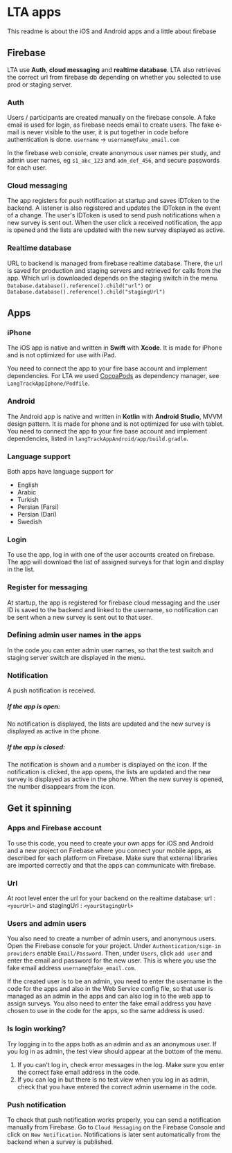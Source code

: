 # LTA apps 
This readme is about the iOS and Android apps and a little about firebase
## Firebase
LTA use **Auth**, **cloud messaging** and **realtime database**. LTA also retrieves the correct url from firebase db depending on whether you selected to use prod or staging server.
### Auth
Users / participants are created manually on the firebase console. A fake email is used for login, as firebase needs email to create users. The fake e-mail is never visible to the user, it is put together in code before authentication is done.
`username` -> `username@fake_email.com`

In the firebase web console, create anonymous user names per study, and admin user names, eg  `s1_abc_123`  and  `adm_def_456`, and secure passwords for each user.
### Cloud messaging
The app registers for push notification at startup and saves IDToken to the backend. A listener is also registered and updates the IDToken in the event of a change. The user's IDToken is used to send push notifications when a new survey is sent out. 
When the user click a received notification, the app is opened and the lists are updated with the new survey displayed as active.
### Realtime database
URL to backend is managed from firebase realtime database. There, the url is saved for production and staging servers and retrieved for calls from the app.
Which url is downloaded depends on the staging switch in the menu.
`Database.database().reference().child("url")`
or
`Database.database().reference().child("stagingUrl")`
## Apps

### iPhone

The iOS app is native and written in **Swift** with **Xcode**. It is made for iPhone and is not optimized for use with iPad.

You need to connect the app to your fire base account and implement dependencies.
For LTA we used [CocoaPods](https://cocoapods.org/) as dependency manager, see `LangTrackAppIphone/Podfile`.

### Android

The Android app is native and written in **Kotlin** with **Android Studio**, MVVM design pattern. It is made for phone and is not optimized for use with tablet.
You need to connect the app to your fire base account and implement dependencies, listed in `langTrackAppAndroid/app/build.gradle`.

### Language support
Both apps have language support for
 - English
 - Arabic
 - Turkish
 - Persian (Farsi)
 - Persian (Dari)
 - Swedish

### Login
To use the app, log in with one of the user accounts created on firebase. The app will download the list of assigned surveys for that login and display in the list.
### Register for messaging
At startup, the app is registered for firebase cloud messaging and the user ID is saved to the backend and linked to the username, so notification can be sent when a new survey is sent out to that user.
### Defining admin user names in the apps
In the code you can enter admin user names, so that the test switch and staging server switch are displayed in the menu.
### Notification
A push notification is received.
##### If the app is open:
No notification is displayed, the lists are updated and the new survey is displayed as active in the phone.
##### If the app is closed:
The notification is shown and a number is displayed on the icon.
If the notification is clicked, the app opens, the lists are updated and the new survey is displayed as active in the phone.
When the new survey is opened, the number disappears from the icon.
## Get it spinning
### Apps and Firebase account
To use this code, you need to create your own apps for iOS and Android and a new project on Firebase where you connect your mobile apps, as described for each platform on Firebase.
Make sure that external libraries are imported correctly and that the apps can communicate with firebase.
### Url
At root level enter the url for your backend on the realtime database:
url : `<yourUrl>`
and
stagingUrl : `<yourStagingUrl>`
### Users and admin users
You also need to create a number of admin users, and anonymous users.
Open the Firebase console for your project. Under `Authentication/sign-in providers` enable `Email/Password`.
Then, under `Users`, click `add user` and enter the email and password for the new user. This is where you use the fake email address `username@fake_email.com`.

If the created user is to be an admin, you need to enter the username in the code for the apps and also in the Web Service config file, so that user is managed as an admin in the apps and can also log in to the web app to assign surveys.
You also need to enter the fake email address you have chosen to use in the code for the apps, so the same address is used.

### Is login working?
Try logging in to the apps both as an admin and as an anonymous user. If you log in as admin, the test view should appear at the bottom of the menu. 
1. If you can't log in, check error messages in the log. Make sure you enter the correct fake email address in the code.
2. If you can log in but there is no test view when you log in as admin, check that you have entered the correct admin username in the code.
### Push notification
To check that push notification works properly, you can send a notification manually from Firebase.
Go to `Cloud Messaging` on the Firebase Console and click on `New Notification`. Notifications is later sent automatically from the backend when a survey is published. 
